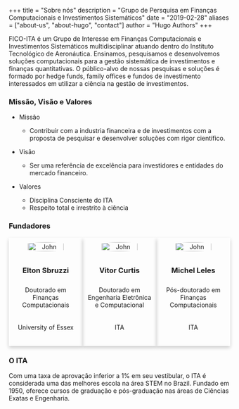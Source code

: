 +++
title = "Sobre nós"
description = "Grupo de Persquisa em Finanças Computacionais e Investimentos Sistemáticos"
date = "2019-02-28"
aliases = ["about-us", "about-hugo", "contact"]
author = "Hugo Authors"
+++

FICO-ITA é um Grupo de Interesse em Finanças Computacionais e Investimentos Sistemáticos multidisciplinar atuando dentro do Instituto Tecnológico de Aeronáutica. Ensinamos, pesquisamos e desenvolvemos soluções computacionais para a gestão sistemática de investimentos e finanças quantitativas. O público-alvo de nossas pesquisas e soluções é formado por hedge funds, family offices e fundos de investimento interessados em utilizar a ciência na gestão de investimentos.

### Missão, Visão e Valores

* Missão
    - Contribuir com a industria financeira e de investimentos com a proposta de pesquisar e desenvolver soluções com rigor científico.

* Visão
    - Ser uma referência de excelência para investidores e entidades do mercado financeiro.

* Valores
    - Disciplina Consciente do ITA
    - Respeito total e irrestrito à ciência

### Fundadores


<link rel="stylesheet" href="https://cdnjs.cloudflare.com/ajax/libs/font-awesome/4.7.0/css/font-awesome.min.css">
<style>
.card {
  box-shadow: 0 4px 8px 0 rgba(0, 0, 0, 0.2);
  width: 350px;
  margin: auto;
  text-align: center;
}

.title {
  color: grey;
  font-size: 18px;
  padding: 10px;
}

.card button {
  border: none;
  outline: 0;
  display: inline-block;
  padding: 8px;
  color: white;
  background-color: #000;
  text-align: center;
  cursor: pointer;
  width: 100%;
  font-size: 18px;
}

.card a {
  text-decoration: none;
  font-size: 22px;
  color: black;
}

.card button:hover, .card a:hover {
  opacity: 0.7;
}

.title p{
    padding:10px
}

</style>

<div style="display: flex">

<div class="card">
  <img style="padding:10px; border-radius: 50%; width: 70%; margin:auto" src="/img/team/elton.jpg" alt="John">
  <h3>Elton Sbruzzi</h3>
  <p style="padding:10px">Doutorado em Finanças Computacionais </p>
  <p style="padding:10px">University of Essex</p>
  <div style="margin: 24px 0;">
    <a href="https://www.linkedin.com/in/eltonsbruzzi/" target="_blank"><i class="fa fa-linkedin"></i></a>  
  </div>
</div>

<div class="card">
  <img style="padding:10px; border-radius: 50%; width: 70%; margin:auto" src="/img/team/vitor.jpg" alt="John">
  <h3>Vitor Curtis</h3>
  <p style="padding:10px">Doutorado em Engenharia Eletrônica e Computacional</p>
  <p style="padding:10px">ITA</p>
  <div style="margin: 24px 0;">
    <a href="https://www.linkedin.com/in/vitor-curtis/" target="_blank"><i class="fa fa-linkedin"></i></a>  
  </div>
</div>

<div class="card">
  <img style="padding:10px; border-radius: 50%; width: 70%; margin:auto" src="/img/team/michel.jpg" alt="John">
  <h3>Michel Leles</h3>
  <p style="padding:10px">Pós-doutorado em Finanças Computacionais</p>
  <p style="padding:10px">ITA</p>
  <div style="margin: 24px 0;">
    <a href="https://www.linkedin.com/in/michel-leles/" target="_blank"><i class="fa fa-linkedin"></i></a>  
  </div>
</div>

</div>




### O ITA
Com uma taxa de aprovação inferior a 1% em seu vestibular, o ITA é considerada uma das melhores escola na área STEM no Brazil. Fundado em 1950, oferece cursos de graduação e pós-graduação nas áreas de Ciências Exatas e Engenharia.